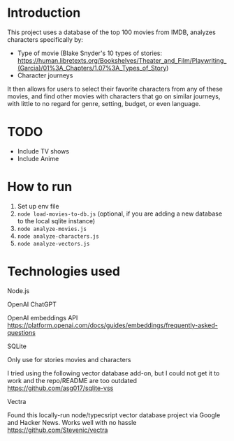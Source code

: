 # Introduction

This project uses a database of the top 100 movies from IMDB, analyzes characters specifically by:
- Type of movie (Blake Snyder's 10 types of stories: https://human.libretexts.org/Bookshelves/Theater_and_Film/Playwriting_(Garcia)/01%3A_Chapters/1.07%3A_Types_of_Story)
- Character journeys

It then allows for users to select their favorite characters from any of these movies, and find other movies with characters that go on similar journeys, with little to no regard for genre, setting, budget, or even language.

# TODO

- Include TV shows
- Include Anime

# How to run

1. Set up env file
2. `node load-movies-to-db.js` (optional, if you are adding a new database to the local sqlite instance)
3. `node analyze-movies.js`
4. `node analyze-characters.js`
5. `node analyze-vectors.js`

# Technologies used

Node.js

OpenAI ChatGPT

OpenAI embeddings API
https://platform.openai.com/docs/guides/embeddings/frequently-asked-questions

SQLite

Only use for stories movies and characters

I tried using the following vector database add-on, but I could not get it to work and the repo/README are too outdated
https://github.com/asg017/sqlite-vss

Vectra

Found this locally-run node/typecsript vector database project via Google and Hacker News. Works well with no hassle
https://github.com/Stevenic/vectra
